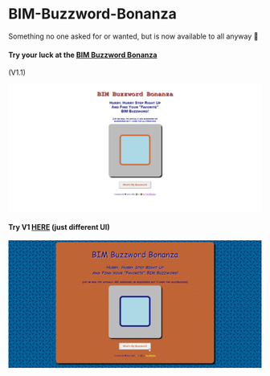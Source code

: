 # BIM-Buzzword-Bonanza
Something no one asked for or wanted, but is now available to all anyway 🤣

#### Try your luck at the [BIM Buzzword Bonanza](https://thebimsider.github.io/BIM-Buzzword-Bonanza/BIM-Buzzword/)
(V1.1)

![image info](https://github.com/TheBIMsider/BIM-Buzzword-Bonanza/blob/main/BIM-Buzzword/icon/BBB.png)   

#### Try V1 [HERE](https://thebimsider.github.io/BIM-Buzzword-Bonanza/BIM-Buzzword/V1/) (just different UI)

![image info](https://github.com/TheBIMsider/BIM-Buzzword-Bonanza/blob/main/BIM-Buzzword/V1/icon/BBB.png)  

